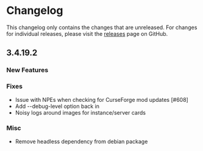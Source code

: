 # Changelog

This changelog only contains the changes that are unreleased. For changes for individual releases, please visit the
[releases](https://github.com/ATLauncher/ATLauncher/releases) page on GitHub.

## 3.4.19.2

### New Features

### Fixes
- Issue with NPEs when checking for CurseForge mod updates [#608]
- Add --debug-level option back in
- Noisy logs around images for instance/server cards

### Misc
- Remove headless dependency from debian package
